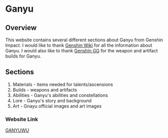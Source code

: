 # Ganyu

## Overview 

This website contains several different sections about Ganyu from Genshin Impact. I would like to thank [Genshin Wiki](https://genshin-impact.fandom.com/wiki/Ganyu)
for all the information about Ganyu. I would also like to thank [Genshin GG](https://genshin.gg/characters/Ganyu) for the weapon and artifact builds for Ganyu. 

## Sections 
1. Materials - items needed for talents/ascensions
2. Builds - weapons and artifacts 
3. Abilities - Ganyu's abilities and constellations 
4. Lore - Ganyu's story and background 
5. Art - Gnayu official images and art images

### Website Link
[GANYUWU](https://puzonevan.github.io/Ganyuwu/)
